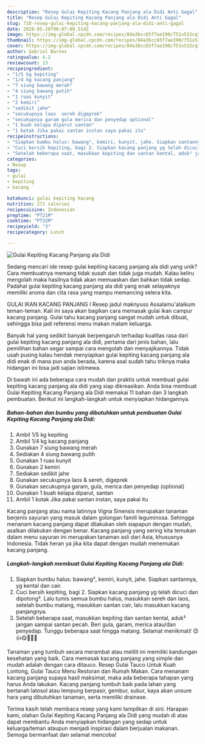 ```yaml
---
description: "Resep Gulai Kepiting Kacang Panjang ala Didi Anti Gagal"
title: "Resep Gulai Kepiting Kacang Panjang ala Didi Anti Gagal"
slug: 718-resep-gulai-kepiting-kacang-panjang-ala-didi-anti-gagal
date: 2020-05-26T06:07:09.514Z
image: https://img-global.cpcdn.com/recipes/84a3bcc65f7ae190/751x532cq70/gulai-kepiting-kacang-panjang-ala-didi-foto-resep-utama.jpg
thumbnail: https://img-global.cpcdn.com/recipes/84a3bcc65f7ae190/751x532cq70/gulai-kepiting-kacang-panjang-ala-didi-foto-resep-utama.jpg
cover: https://img-global.cpcdn.com/recipes/84a3bcc65f7ae190/751x532cq70/gulai-kepiting-kacang-panjang-ala-didi-foto-resep-utama.jpg
author: Gabriel Barnes
ratingvalue: 4.2
reviewcount: 13
recipeingredient:
- "1/5 kg kepiting"
- "1/4 kg kacang panjang"
- "7 siung bawang merah"
- "4 siung bawang putih"
- "1 ruas kunyit"
- "2 kemiri"
- "sedikit jahe"
- "secukupnya laos  sereh digeprek"
- "secukupnya garam gula merica dan penyedap optional"
- "1 buah kelapa diparut santan"
- "1 kotak Jika pakai santan instan saya pakai itu"
recipeinstructions:
- "Siapkan bumbu halus: bawang², kemiri, kunyit, jahe. Siapkan santannya, yg kental dan cair."
- "Cuci bersih kepiting, bagi 2. Siapkan kacang panjang yg telah dicuci dan dipotong². Lalu tumis semua bumbu halus, masukkan sereh dan laos, setelah bumbu matang, masukkan santan cair, lalu masukkan kacang panjangnya."
- "Setelah beberapa saat, masukkan kepiting dan santan kental, aduk² jangan sampai santan pecah. Beri gula, garam, merica atau/dan penyedap. Tunggu beberapa saat hingga matang. Selamat menikmati! 😊👍😋🦀🦀🦀"
categories:
- Resep
tags:
- gulai
- kepiting
- kacang

katakunci: gulai kepiting kacang 
nutrition: 271 calories
recipecuisine: Indonesian
preptime: "PT21M"
cooktime: "PT32M"
recipeyield: "3"
recipecategory: Lunch

---
```



![Gulai Kepiting Kacang Panjang ala Didi](https://img-global.cpcdn.com/recipes/84a3bcc65f7ae190/751x532cq70/gulai-kepiting-kacang-panjang-ala-didi-foto-resep-utama.jpg)

Sedang mencari ide resep gulai kepiting kacang panjang ala didi yang unik? Cara membuatnya memang tidak susah dan tidak juga mudah. Kalau keliru mengolah maka hasilnya tidak akan memuaskan dan bahkan tidak sedap. Padahal gulai kepiting kacang panjang ala didi yang enak selayaknya memiliki aroma dan cita rasa yang mampu memancing selera kita.

GULAI IKAN KACANG PANJANG I Resep jadul maknyuss Assalamu&#39;alaikum teman-teman. Kali ini saya akan bagikan cara memasak gulai ikan campur kacang panjang. Gulai tahu kacang panjang sangat mudah untuk dibuat, sehingga bisa jadi referensi menu makan malam keluarga.

Banyak hal yang sedikit banyak berpengaruh terhadap kualitas rasa dari gulai kepiting kacang panjang ala didi, pertama dari jenis bahan, lalu pemilihan bahan segar sampai cara mengolah dan menyajikannya. Tidak usah pusing kalau hendak menyiapkan gulai kepiting kacang panjang ala didi enak di mana pun anda berada, karena asal sudah tahu triknya maka hidangan ini bisa jadi sajian istimewa.


Di bawah ini ada beberapa cara mudah dan praktis untuk membuat gulai kepiting kacang panjang ala didi yang siap dikreasikan. Anda bisa membuat Gulai Kepiting Kacang Panjang ala Didi memakai 11 bahan dan 3 langkah pembuatan. Berikut ini langkah-langkah untuk menyiapkan hidangannya.

<!--inarticleads1-->

##### Bahan-bahan dan bumbu yang dibutuhkan untuk pembuatan Gulai Kepiting Kacang Panjang ala Didi:

1. Ambil 1/5 kg kepiting
1. Ambil 1/4 kg kacang panjang
1. Gunakan 7 siung bawang merah
1. Sediakan 4 siung bawang putih
1. Gunakan 1 ruas kunyit
1. Gunakan 2 kemiri
1. Sediakan sedikit jahe
1. Gunakan secukupnya laos &amp; sereh, digeprek
1. Gunakan secukupnya garam, gula, merica dan penyedap (optional)
1. Gunakan 1 buah kelapa diparut, santan
1. Ambil 1 kotak Jika pakai santan instan, saya pakai itu


Kacang panjang atau nama latinnya Vigna Sinensis merupakan tanaman berjenis sayuran yang masuk dalam golongan famili leguminosa. Sehingga menanam kacang panjang dapat dilakukan oleh siapapun dengan mudah, asalkan dilakukan dengan benar. Kacang panjang yang sering kita temukan dalam menu sayuran ini merupakan tanaman asli dari Asia, khususnya Indonesia. Tidak heran ya jika kita dapat dengan mudah menemukan kacang panjang. 

<!--inarticleads2-->

##### Langkah-langkah membuat Gulai Kepiting Kacang Panjang ala Didi:

1. Siapkan bumbu halus: bawang², kemiri, kunyit, jahe. Siapkan santannya, yg kental dan cair.
1. Cuci bersih kepiting, bagi 2. Siapkan kacang panjang yg telah dicuci dan dipotong². Lalu tumis semua bumbu halus, masukkan sereh dan laos, setelah bumbu matang, masukkan santan cair, lalu masukkan kacang panjangnya.
1. Setelah beberapa saat, masukkan kepiting dan santan kental, aduk² jangan sampai santan pecah. Beri gula, garam, merica atau/dan penyedap. Tunggu beberapa saat hingga matang. Selamat menikmati! 😊👍😋🦀🦀🦀


Tanaman yang tumbuh secara merambat atau melilit ini memiliki kandungan kesehatan yang baik. Cara memasak kacang panjang yang simple dan mudah adalah dengan cara ditauco. Resep Gulai Tauco Untuk Kuah Lontong, Gulai Tauco Menu Restoran dan Rumah Makan. Cara menanam kacang panjang supaya hasil maksimal, maka ada beberapa tahapan yang harus Anda lakukan. Kacang panjang tumbuh baik pada lahan yang bertanah latosol atau lempung berpasir, gembur, subur, kaya akan unsure hara yang dibutuhkan tanaman, serta memiliki drainase. 

Terima kasih telah membaca resep yang kami tampilkan di sini. Harapan kami, olahan Gulai Kepiting Kacang Panjang ala Didi yang mudah di atas dapat membantu Anda menyiapkan hidangan yang sedap untuk keluarga/teman ataupun menjadi inspirasi dalam berjualan makanan. Semoga bermanfaat dan selamat mencoba!
